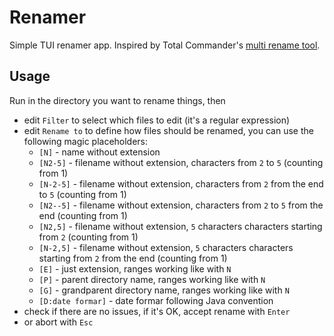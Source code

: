# Renamer

Simple TUI renamer app. Inspired by Total Commander's [multi rename tool](https://www.ghisler.ch/wiki/index.php/Multi-rename_tool).

## Usage

Run in the directory you want to rename things, then

 * edit `Filter` to select which files to edit (it's a regular expression)
 * edit `Rename to` to define how files should be renamed, you can use the following magic placeholders:
    * `[N]` - name without extension
    * `[N2-5]` - filename without extension, characters from `2` to `5` (counting from 1)
    * `[N-2-5]` - filename without extension, characters from `2` from the end to `5` (counting from 1)
    * `[N2--5]` - filename without extension, characters from `2` to `5` from the end (counting from 1)
    * `[N2,5]` - filename without extension, `5` characters characters starting from `2` (counting from 1)
    * `[N-2,5]` - filename without extension, `5` characters characters starting from `2` from the end (counting from 1)
    * `[E]` - just extension, ranges working like with `N`
    * `[P]` - parent directory name, ranges working like with `N`
    * `[G]` - grandparent directory name, ranges working like with `N`
    * `[D:date formar]` - date formar following Java convention
 * check if there are no issues, if it's OK, accept rename with `Enter`
 * or abort with `Esc`
